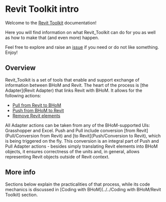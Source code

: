 # Revit Toolkit intro

Welcome to the [Revit Toolkit](https://github.com/BHoM/Revit_Toolkit/) documentation! 

Here you will find information on what Revit_Toolkit can do for you as well as how to make that (and even more) happen. 

Feel free to explore and raise an [issue](https://github.com/BHoM/Revit_Toolkit/issues) if you need or do not like something. Enjoy!

## Overview

Revit_Toolkit is a set of tools that enable and support exchange of information between BHoM and Revit. The heart of the process is [the Adapter](Revit Adapter) that links Revit with BHoM. It allows for the following actions:

- [Pull from Revit to BHoM](Pull)
- [Push from BHoM to Revit](Push)
- [Remove Revit elements](Remove)

All Adapter actions can be taken from any of the BHoM-supported UIs: Grasshopper and Excel. Push and Pull include conversion [from Revit](Pull/Conversion from Revit) and [to Revit](Push/Conversion to Revit), which is being triggered on the fly. This conversion is an integral part of Push and Pull Adapter actions - besides simply translating Revit elements into BHoM objects, it ensures correctness of the units and, in general, allows representing Revit objects outside of Revit context.

## More info
Sections below explain the practicalities of that process, while its code mechanics is discussed in [Coding with BHoM](../../Coding with BHoM/Revit Toolkit) section.
